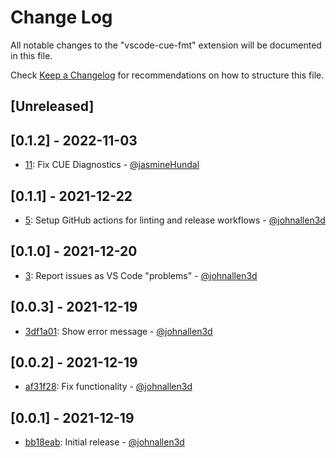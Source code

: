 # Change Log

All notable changes to the "vscode-cue-fmt" extension will be documented in this file.

Check [Keep a Changelog](http://keepachangelog.com/) for recommendations on how to structure this file.

## [Unreleased]

## [0.1.2] - 2022-11-03

- [11](https://github.com/johnallen3d/vscode-cue-fmt/pull/11): Fix CUE Diagnostics - [@jasmineHundal](https://github.com/jasmineHundal)

## [0.1.1] - 2021-12-22

- [5](https://github.com/johnallen3d/vscode-cue-fmt/pull/5): Setup GitHub actions for linting and release workflows - [@johnallen3d](https://github.com/johnallen3d)

## [0.1.0] - 2021-12-20

- [3](https://github.com/johnallen3d/vscode-cue-fmt/pull/3): Report issues as VS Code "problems" - [@johnallen3d](https://github.com/johnallen3d)

## [0.0.3] - 2021-12-19

- [3df1a01](https://github.com/johnallen3d/vscode-cue-fmt/commit/3df1a01): Show error message - [@johnallen3d](https://github.com/johnallen3d)

## [0.0.2] - 2021-12-19

- [af31f28](https://github.com/johnallen3d/vscode-cue-fmt/commit/af31f28): Fix functionality - [@johnallen3d](https://github.com/johnallen3d)

## [0.0.1] - 2021-12-19

- [bb18eab](https://github.com/johnallen3d/vscode-cue-fmt/commit/bb18eab): Initial release - [@johnallen3d](https://github.com/johnallen3d)
